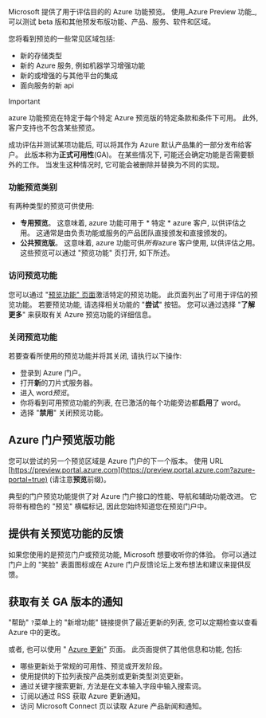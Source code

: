 Microsoft 提供了用于评估目的的 Azure 功能预览。 使用_Azure Preview 功能_, 可以测试 beta 版和其他预发布版功能、产品、服务、软件和区域。

您将看到预览的一些常见区域包括:

- 新的存储类型
- 新的 Azure 服务, 例如机器学习增强功能
- 新的或增强的与其他平台的集成
- 面向服务的新 api

> [!IMPORTANT]
> azure 功能预览在特定于每个特定 Azure 预览版的特定条款和条件下可用。 此外, 客户支持也不包含某些预览。

成功评估并测试某项功能后, 可以将其作为 Azure 默认产品集的一部分发布给客户。 此版本称为**正式可用性**(GA)。 在某些情况下, 可能还会确定功能是否需要额外的工作。 当发生这种情况时, 它可能会被删除并替换为不同的实现。

### <a name="feature-preview-categories"></a>功能预览类别

有两种类型的预览可供使用:

- **专用预览**。 这意味着, azure 功能可用于 * 特定 * azure 客户, 以供评估之用。 这通常是由负责功能或服务的产品团队直接颁发和直接颁发的。
- **公共预览版**。 这意味着, azure 功能可供*所有*azure 客户使用, 以供评估之用。 这些预览可以通过 "预览功能" 页打开, 如下所述。

### <a name="accessing-preview-features"></a>访问预览功能

您可以通过 "[预览功能" 页面](https://azure.microsoft.com/services/preview/?azure-portal=true)激活特定的预览功能。 此页面列出了可用于评估的预览功能。 若要预览功能, 请选择相关功能的 "**尝试**" 按钮。 您可以通过选择 "**了解更多**" 来获取有关 Azure 预览功能的详细信息。

### <a name="turn-off-preview-features"></a>关闭预览功能
若要查看所使用的预览功能并将其关闭, 请执行以下操作:

- 登录到 Azure 门户。
- 打开**新**的刀片式服务器。
- 进入 word*预览*。
- 你将看到可用预览功能的列表, 在已激活的每个功能旁边都**启用**了 word。
- 选择 "**禁用**" 关闭预览功能。

## <a name="azure-portal-preview-features"></a>Azure 门户预览版功能
您可以尝试的另一个预览区域是 Azure 门户的下一个版本。 使用 URL [https://preview.portal.azure.com](https://preview.portal.azure.com?azure-portal=true) (请注意**预览**前缀)。

典型的门户预览功能提供了对 Azure 门户接口的性能、导航和辅助功能改进。 它将带有橙色的 "预览" 横幅标记, 因此您始终知道您在预览门户中。

## <a name="provide-feedback-on-preview-features"></a>提供有关预览功能的反馈
如果您使用的是预览门户或预览功能, Microsoft 想要收听你的体验。 你可以通过门户上的 "笑脸" 表面图标或在 Azure 门户反馈论坛上发布想法和建议来提供反馈。

## <a name="get-notified-about-ga-releases"></a>获取有关 GA 版本的通知
"帮助" `?`菜单上的 "新增功能" 链接提供了最近更新的列表, 您可以定期检查以查看 Azure 中的更改。 

或者, 也可以使用 " [Azure 更新](https://azure.microsoft.com/updates/)" 页面。 此页面提供了其他信息和功能, 包括:

- 哪些更新处于常规的可用性、预览或开发阶段。
- 使用提供的下拉列表按产品类别或更新类型浏览更新。
- 通过关键字搜索更新, 方法是在文本输入字段中输入搜索词。
- 订阅以通过 RSS 获取 Azure 更新通知。
- 访问 Microsoft Connect 页以读取 Azure 产品新闻和通知。